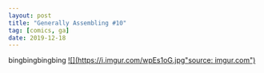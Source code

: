 ```yaml
---
layout: post
title: "Generally Assembling #10"
tag: [comics, ga]
date: 2019-12-18
---
```

<!-- #74 -->
bingbingbingbing
[![](https://i.imgur.com/wpEs1oG.jpg"source: imgur.com")](https://i.imgur.com/wpEs1oG.jpg)
